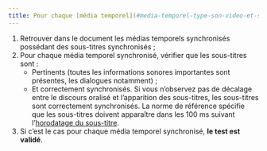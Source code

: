 ```yaml
---
title: Pour chaque [média temporel](#media-temporel-type-son-video-et-synchronise) synchronisé pré-enregistré ayant des [sous-titres synchronisés](#sous-titres-synchronises-objet-multimedia), ces sous-titres sont-ils pertinents ?
---
```


1. Retrouver dans le document les médias temporels synchronisés possédant des sous-titres synchronisés ;
2. Pour chaque média temporel synchronisé, vérifier que les sous-titres sont :
   - Pertinents (toutes les informations sonores importantes sont présentes, les dialogues notamment) ;
   - Et correctement synchronisés. Si vous n’observez pas de décalage entre le discours oralisé et l’apparition des sous-titres, les sous-titres sont correctement synchronisés. La norme de référence spécifie que les sous-titres doivent apparaître dans les 100&nbsp;ms suivant l’[horodatage du sous-titre](#horodatage-time-stamp).
3. Si c’est le cas pour chaque média temporel synchronisé, **le test est validé**.
